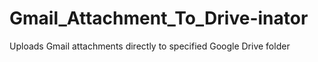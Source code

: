 # Gmail_Attachment_To_Drive-inator
Uploads Gmail attachments directly to specified Google Drive folder
